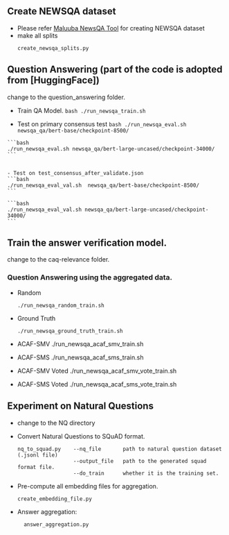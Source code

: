 

## Create NEWSQA dataset
- Please refer [Maluuba NewsQA Tool](https://github.com/Maluuba/newsqa.git) for creating NEWSQA dataset
- make all splits
    ```
    create_newsqa_splits.py 
   ```

## Question Answering   (part of the code is adopted from [HuggingFace])
   change to the question_answering folder.

   - Train QA Model.
    ```bash
    ./run_newsqa_train.sh
    ```

   -  Test on primary consensus test 
    ```bash
    ./run_newsqa_eval.sh  newsqa_qa/bert-base/checkpoint-8500/
    ```

    ```bash
    ./run_newsqa_eval.sh newsqa_qa/bert-large-uncased/checkpoint-34000/
    ```


    - Test on test_consensus_after_validate.json
    ```bash
    ./run_newsqa_eval_val.sh  newsqa_qa/bert-base/checkpoint-8500/
    ```

    ```bash
    ./run_newsqa_eval_val.sh newsqa_qa/bert-large-uncased/checkpoint-34000/
    ```
## Train the answer verification model.
 change to the caq-relevance folder.
 

### Question Answering using the aggregated data.
  - Random
    ``` 
    ./run_newsqa_random_train.sh
    ```

  - Ground Truth
    ```
    ./run_newsqa_ground_truth_train.sh
    ```

   - ACAF-SMV
    ./run_newsqa_acaf_smv_train.sh

   - ACAF-SMS
    ./run_newsqa_acaf_sms_train.sh

   - ACAF-SMV Voted
    ./run_newsqa_acaf_smv_vote_train.sh

   - ACAF-SMS Voted
    ./run_newsqa_acaf_sms_vote_train.sh



## Experiment on Natural Questions
- change to the NQ directory
- Convert Natural Questions to SQuAD format.
  ```
  nq_to_squad.py    --nq_file       path to natural question dataset (.jsonl file)
                    --output_file   path to the generated squad format file.
                    --do_train      whether it is the training set.
  ``` 
- Pre-compute all embedding files for aggregation.
  ```
  create_embedding_file.py
  ``` 
  
- Answer aggregation:
  ```
    answer_aggregation.py
  ```



